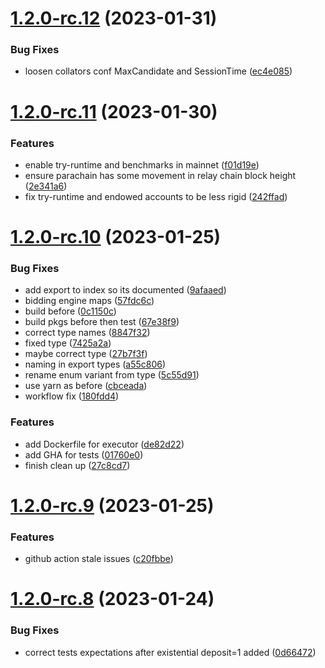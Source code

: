 # [1.2.0-rc.12](https://github.com/t3rn/t3rn/compare/v1.2.0-rc.11...v1.2.0-rc.12) (2023-01-31)


### Bug Fixes

* loosen collators conf MaxCandidate and SessionTime ([ec4e085](https://github.com/t3rn/t3rn/commit/ec4e085fb8f463ca4d42b7c5be9d3fa2911549c9))



# [1.2.0-rc.11](https://github.com/t3rn/t3rn/compare/v1.2.0-rc.10...v1.2.0-rc.11) (2023-01-30)


### Features

* enable try-runtime and benchmarks in mainnet ([f01d19e](https://github.com/t3rn/t3rn/commit/f01d19e57c36c68908796230a015e2dd4d7205d5))
* ensure parachain has some movement in relay chain block height ([2e341a6](https://github.com/t3rn/t3rn/commit/2e341a6ebdb9c043d809b1399c8803b111dcf092))
* fix try-runtime and endowed accounts to be less rigid ([242ffad](https://github.com/t3rn/t3rn/commit/242ffad1150a39f89dbedba00adeb35007433512))



# [1.2.0-rc.10](https://github.com/t3rn/t3rn/compare/v1.2.0-rc.9...v1.2.0-rc.10) (2023-01-25)


### Bug Fixes

* add export to index so its documented ([9afaaed](https://github.com/t3rn/t3rn/commit/9afaaed8b1735225c0ae91521bd45571c1c3ccda))
* bidding engine maps ([57fdc6c](https://github.com/t3rn/t3rn/commit/57fdc6ca632db5564afaa65d8e9b938d1d0b1c1e))
* build before ([0c1150c](https://github.com/t3rn/t3rn/commit/0c1150c257b1601d6e485039fdc2f8afd363c77a))
* build pkgs before then test ([67e38f9](https://github.com/t3rn/t3rn/commit/67e38f9c0170492a77dd4e7277e821f61e76a39a))
* correct type names ([8847f32](https://github.com/t3rn/t3rn/commit/8847f3216f0c8856a629c0547ed2e16095808927))
* fixed type ([7425a2a](https://github.com/t3rn/t3rn/commit/7425a2a8c9fe3c50a8708572a98bea5943bbc073))
* maybe correct type ([27b7f3f](https://github.com/t3rn/t3rn/commit/27b7f3f0aa8329ec1bbc0b0257b91c902efd5479))
* naming in export types ([a55c806](https://github.com/t3rn/t3rn/commit/a55c806f647d9b72866b989b605eb2ac1bca8c4d))
* rename enum variant from type ([5c55d91](https://github.com/t3rn/t3rn/commit/5c55d9191eb035ef9df430af8449e4ca3503b9bc))
* use yarn as before ([cbceada](https://github.com/t3rn/t3rn/commit/cbceada7e68d6799857e8180b54b47a113f9a739))
* workflow fix ([180fdd4](https://github.com/t3rn/t3rn/commit/180fdd4aeef89a7fe867d1c3711701e877c4a434))


### Features

* add Dockerfile for executor ([de82d22](https://github.com/t3rn/t3rn/commit/de82d2299b9db3979ac1fbd7873e9c7a00df69b5))
* add GHA for tests ([01760e0](https://github.com/t3rn/t3rn/commit/01760e0710625fa800f9855f7c03fcd3d86ad320))
* finish clean up ([27c8cd7](https://github.com/t3rn/t3rn/commit/27c8cd7a1a6935239adf0b69474590d2dd75a042))



# [1.2.0-rc.9](https://github.com/t3rn/t3rn/compare/v1.2.0-rc.8...v1.2.0-rc.9) (2023-01-25)


### Features

* github action stale issues ([c20fbbe](https://github.com/t3rn/t3rn/commit/c20fbbec5ecdfb2820788b70a34124e062816bd3))



# [1.2.0-rc.8](https://github.com/t3rn/t3rn/compare/v1.2.0-rc.7...v1.2.0-rc.8) (2023-01-24)


### Bug Fixes

* correct tests expectations after existential deposit=1 added ([0d66472](https://github.com/t3rn/t3rn/commit/0d6647286d750438d63f09772f31d3c2c414844a))



